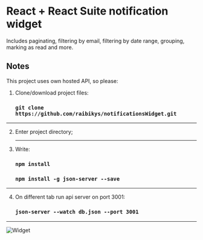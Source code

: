 # React + React Suite notification widget

Includes paginating, filtering by email, filtering by date range, grouping, marking as read and more.

## Notes

This project uses own hosted API, so please:
<ol>
  <li>Clone/download project files:</li>
  
  ### `git clone https://github.com/raibikys/notificationsWidget.git`
  
</ol>
<hr>
<ol start="2">
  <li>Enter project directory;</li>
  <hr>
  <li>Write:</li>
  
  ### `npm install`
  ### `npm install -g json-server --save`
</ol>
<hr>
<ol start="4">
  <li>On different tab run api server on port 3001:</li>
  
  ### `json-server --watch db.json --port 3001`
</ol>
<hr>



![Widget](https://github.com/raibikys/notificationsWidget/blob/master/public/widget.png)
